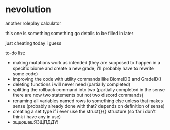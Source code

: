 # nevolution
another roleplay calculator

this one is something something go details to be filled in later

just cheating today i guess

to-do list:
- making mutations work as intended (they are supposed to happen in a specific biome and create a new grade; i'll probably have to rewrite some code)
- improving the code with utility commands like BiomeID() and GradeID()
- deleting functions i will never need (partially completed)
- splitting the rollback command into two (partially completed in the sense there are now two statements but not two discord commands)
- renaming all variables named rows to something else unless that makes sense (probably already done with that? depends on definition of sense)
- creating a set type if i ever use the struct{}{} structure (so far i don't think i have any in use)
- зщцошашЯЗЩПДДУ!